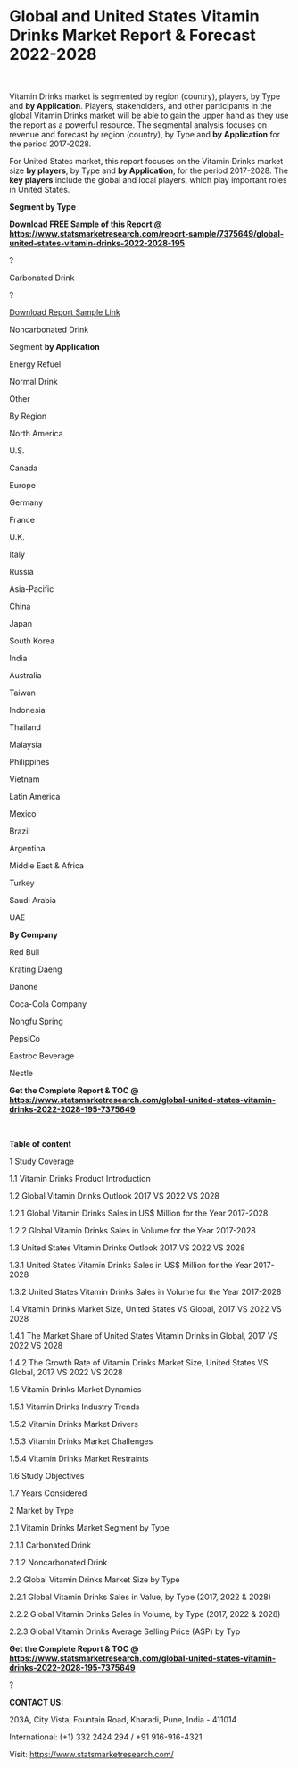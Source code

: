<h1>Global and United States Vitamin Drinks Market Report & Forecast 2022-2028</h1><br/><p>Vitamin Drinks market is segmented by region (country), players, by Type and <strong>by Application</strong>. Players, stakeholders, and other participants in the global Vitamin Drinks market will be able to gain the upper hand as they use the report as a powerful resource. The segmental analysis focuses on revenue and forecast by region (country), by Type and <strong>by Application</strong> for the period 2017-2028.</p>
 
 
 
 <p>For United States market, this report focuses on the Vitamin Drinks market size <strong>by players</strong>, by Type and <strong>by Application</strong>, for the period 2017-2028. The <strong>key players</strong> include the global and local players, which play important roles in United States.</p>
 
 
 
 <p><strong>Segment by Type</strong></p>
 
 
 
 <div><b>Download FREE Sample of this Report @ <a href="https://www.statsmarketresearch.com/download-free-sample/7375649/global-united-states-vitamin-drinks-2022-2028-195">https://www.statsmarketresearch.com/report-sample/7375649/global-united-states-vitamin-drinks-2022-2028-195</a></b></div>
 
 
 
 <p>? </p>
 
 
 
 <p>Carbonated Drink</p>
 
 
 
 <p>? </p>
 
 
 
 <p><a href="https://www.statsmarketresearch.com/download-free-sample/7375649/global-united-states-vitamin-drinks-2022-2028-195">Download Report Sample Link</a></p>
 
 
 
 <p>Noncarbonated Drink</p>
 
 
 
 <p>Segment <strong>by Application</strong></p>
 
 
 
 <p>Energy Refuel</p>
 
 
 
 <p>Normal Drink</p>
 
 
 
 <p>Other</p>
 
 
 
 <p>By Region</p>
 
 
 
 <p>North America</p>
 
 
 
 <p>U.S.</p>
 
 
 
 <p>Canada</p>
 
 
 
 <p>Europe</p>
 
 
 
 <p>Germany</p>
 
 
 
 <p>France</p>
 
 
 
 <p>U.K.</p>
 
 
 
 <p>Italy</p>
 
 
 
 <p>Russia</p>
 
 
 
 <p>Asia-Pacific</p>
 
 
 
 <p>China</p>
 
 
 
 <p>Japan</p>
 
 
 
 <p>South Korea</p>
 
 
 
 <p>India</p>
 
 
 
 <p>Australia</p>
 
 
 
 <p>Taiwan</p>
 
 
 
 <p>Indonesia</p>
 
 
 
 <p>Thailand</p>
 
 
 
 <p>Malaysia</p>
 
 
 
 <p>Philippines</p>
 
 
 
 <p>Vietnam</p>
 
 
 
 <p>Latin America</p>
 
 
 
 <p>Mexico</p>
 
 
 
 <p>Brazil</p>
 
 
 
 <p>Argentina</p>
 
 
 
 <p>Middle East & Africa</p>
 
 
 
 <p>Turkey</p>
 
 
 
 <p>Saudi Arabia</p>
 
 
 
 <p>UAE</p>
 
 
 
 <p><strong>By Company</strong></p>
 
 
 
 <p>Red Bull</p>
 
 
 
 <p>Krating Daeng</p>
 
 
 
 <p>Danone</p>
 
 
 
 <p>Coca-Cola Company</p>
 
 
 
 <p>Nongfu Spring</p>
 
 
 
 <p>PepsiCo</p>
 
 
 
 <p>Eastroc Beverage</p>
 
 
 
 <p>Nestle</p>
 
 
 
 <div><b>Get the Complete Report & TOC @ <a href="https://www.statsmarketresearch.com/global-united-states-vitamin-drinks-2022-2028-195-7375649">https://www.statsmarketresearch.com/global-united-states-vitamin-drinks-2022-2028-195-7375649</a></b></div>
 
 
 
 <p><br />
 
 <b>Table of content</b></p>
 
 
 
 <p>1 Study Coverage<br />
 
 1.1 Vitamin Drinks Product Introduction<br />
 
 1.2 Global Vitamin Drinks Outlook 2017 VS 2022 VS 2028<br />
 
 1.2.1 Global Vitamin Drinks Sales in US$ Million for the Year 2017-2028<br />
 
 1.2.2 Global Vitamin Drinks Sales in Volume for the Year 2017-2028<br />
 
 1.3 United States Vitamin Drinks Outlook 2017 VS 2022 VS 2028<br />
 
 1.3.1 United States Vitamin Drinks Sales in US$ Million for the Year 2017-2028<br />
 
 1.3.2 United States Vitamin Drinks Sales in Volume for the Year 2017-2028<br />
 
 1.4 Vitamin Drinks Market Size, United States VS Global, 2017 VS 2022 VS 2028<br />
 
 1.4.1 The Market Share of United States Vitamin Drinks in Global, 2017 VS 2022 VS 2028<br />
 
 1.4.2 The Growth Rate of Vitamin Drinks Market Size, United States VS Global, 2017 VS 2022 VS 2028<br />
 
 1.5 Vitamin Drinks Market Dynamics<br />
 
 1.5.1 Vitamin Drinks Industry Trends<br />
 
 1.5.2 Vitamin Drinks Market Drivers<br />
 
 1.5.3 Vitamin Drinks Market Challenges<br />
 
 1.5.4 Vitamin Drinks Market Restraints<br />
 
 1.6 Study Objectives<br />
 
 1.7 Years Considered<br />
 
 2 Market by Type<br />
 
 2.1 Vitamin Drinks Market Segment by Type<br />
 
 2.1.1 Carbonated Drink<br />
 
 2.1.2 Noncarbonated Drink<br />
 
 2.2 Global Vitamin Drinks Market Size by Type<br />
 
 2.2.1 Global Vitamin Drinks Sales in Value, by Type (2017, 2022 & 2028)<br />
 
 2.2.2 Global Vitamin Drinks Sales in Volume, by Type (2017, 2022 & 2028)<br />
 
 2.2.3 Global Vitamin Drinks Average Selling Price (ASP) by Typ</p>
 
 
 
 <div><b>Get the Complete Report & TOC @ <a href="https://www.statsmarketresearch.com/global-united-states-vitamin-drinks-2022-2028-195-7375649">https://www.statsmarketresearch.com/global-united-states-vitamin-drinks-2022-2028-195-7375649</a></b></div>
 
 
 
 <p>? </p>
 
 
 
 <p><b>CONTACT US:</b><br />
 
 203A, City Vista, Fountain Road, Kharadi, Pune, India - 411014<br />
 
 International: (+1) 332 2424 294 / +91 916-916-4321<br />
 
 Visit: <a href="https://www.statsmarketresearch.com/">https://www.statsmarketresearch.com/</a></p>